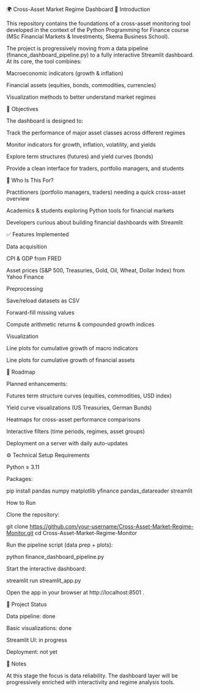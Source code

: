 🌍 Cross-Asset Market Regime Dashboard
🔎 Introduction

This repository contains the foundations of a cross-asset monitoring tool developed in the context of the Python Programming for Finance course (MSc Financial Markets & Investments, Skema Business School).

The project is progressively moving from a data pipeline (finance_dashboard_pipeline.py) to a fully interactive Streamlit dashboard.
At its core, the tool combines:

Macroeconomic indicators (growth & inflation)

Financial assets (equities, bonds, commodities, currencies)

Visualization methods to better understand market regimes

🎯 Objectives

The dashboard is designed to:

Track the performance of major asset classes across different regimes

Monitor indicators for growth, inflation, volatility, and yields

Explore term structures (futures) and yield curves (bonds)

Provide a clean interface for traders, portfolio managers, and students

👤 Who Is This For?

Practitioners (portfolio managers, traders) needing a quick cross-asset overview

Academics & students exploring Python tools for financial markets

Developers curious about building financial dashboards with Streamlit

✅ Features Implemented

Data acquisition

CPI & GDP from FRED

Asset prices (S&P 500, Treasuries, Gold, Oil, Wheat, Dollar Index) from Yahoo Finance

Preprocessing

Save/reload datasets as CSV

Forward-fill missing values

Compute arithmetic returns & compounded growth indices

Visualization

Line plots for cumulative growth of macro indicators

Line plots for cumulative growth of financial assets

🚧 Roadmap

Planned enhancements:

Futures term structure curves (equities, commodities, USD index)

Yield curve visualizations (US Treasuries, German Bunds)

Heatmaps for cross-asset performance comparisons

Interactive filters (time periods, regimes, asset groups)

Deployment on a server with daily auto-updates

⚙️ Technical Setup
Requirements

Python ≥ 3.11

Packages:

pip install pandas numpy matplotlib yfinance pandas_datareader streamlit

How to Run

Clone the repository:

git clone https://github.com/your-username/Cross-Asset-Market-Regime-Monitor.git
cd Cross-Asset-Market-Regime-Monitor


Run the pipeline script (data prep + plots):

python finance_dashboard_pipeline.py


Start the interactive dashboard:

streamlit run streamlit_app.py


Open the app in your browser at http://localhost:8501
.

📢 Project Status

Data pipeline: done

Basic visualizations: done

Streamlit UI: in progress

Deployment: not yet

📌 Notes

At this stage the focus is data reliability.
The dashboard layer will be progressively enriched with interactivity and regime analysis tools.
